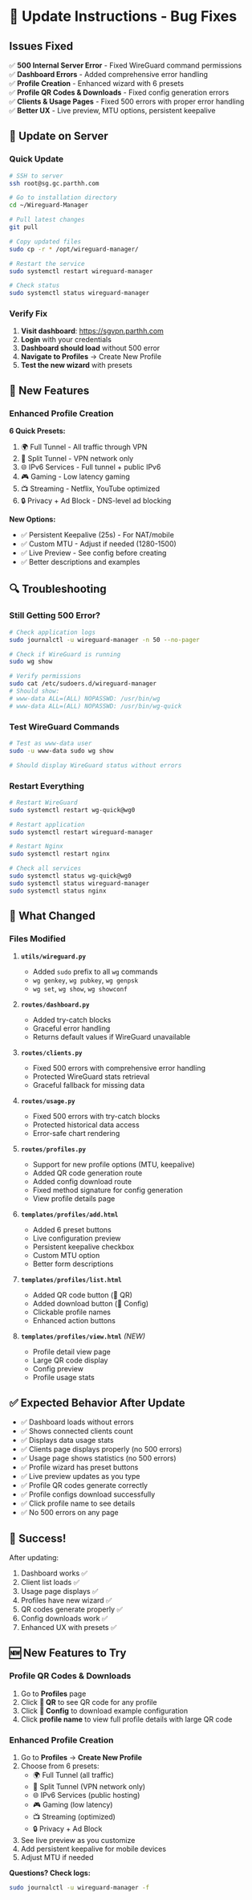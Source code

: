 # 🔧 Update Instructions - Bug Fixes

## Issues Fixed

✅ **500 Internal Server Error** - Fixed WireGuard command permissions  
✅ **Dashboard Errors** - Added comprehensive error handling  
✅ **Profile Creation** - Enhanced wizard with 6 presets  
✅ **Profile QR Codes & Downloads** - Fixed config generation errors  
✅ **Clients & Usage Pages** - Fixed 500 errors with proper error handling  
✅ **Better UX** - Live preview, MTU options, persistent keepalive  

## 🚀 Update on Server

### Quick Update

```bash
# SSH to server
ssh root@sg.gc.parthh.com

# Go to installation directory
cd ~/Wireguard-Manager

# Pull latest changes
git pull

# Copy updated files
sudo cp -r * /opt/wireguard-manager/

# Restart the service
sudo systemctl restart wireguard-manager

# Check status
sudo systemctl status wireguard-manager
```

### Verify Fix

1. **Visit dashboard**: https://sgvpn.parthh.com
2. **Login** with your credentials
3. **Dashboard should load** without 500 error
4. **Navigate to Profiles** → Create New Profile
5. **Test the new wizard** with presets

## 🎨 New Features

### Enhanced Profile Creation

**6 Quick Presets:**
1. 🌍 Full Tunnel - All traffic through VPN
2. 🔀 Split Tunnel - VPN network only
3. 🌐 IPv6 Services - Full tunnel + public IPv6
4. 🎮 Gaming - Low latency gaming
5. 📺 Streaming - Netflix, YouTube optimized
6. 🔒 Privacy + Ad Block - DNS-level ad blocking

**New Options:**
- ✅ Persistent Keepalive (25s) - For NAT/mobile
- ✅ Custom MTU - Adjust if needed (1280-1500)
- ✅ Live Preview - See config before creating
- ✅ Better descriptions and examples

## 🔍 Troubleshooting

### Still Getting 500 Error?

```bash
# Check application logs
sudo journalctl -u wireguard-manager -n 50 --no-pager

# Check if WireGuard is running
sudo wg show

# Verify permissions
sudo cat /etc/sudoers.d/wireguard-manager
# Should show:
# www-data ALL=(ALL) NOPASSWD: /usr/bin/wg
# www-data ALL=(ALL) NOPASSWD: /usr/bin/wg-quick
```

### Test WireGuard Commands

```bash
# Test as www-data user
sudo -u www-data sudo wg show

# Should display WireGuard status without errors
```

### Restart Everything

```bash
# Restart WireGuard
sudo systemctl restart wg-quick@wg0

# Restart application
sudo systemctl restart wireguard-manager

# Restart Nginx
sudo systemctl restart nginx

# Check all services
sudo systemctl status wg-quick@wg0
sudo systemctl status wireguard-manager
sudo systemctl status nginx
```

## 📝 What Changed

### Files Modified

1. **`utils/wireguard.py`**
   - Added `sudo` prefix to all `wg` commands
   - `wg genkey`, `wg pubkey`, `wg genpsk`
   - `wg set`, `wg show`, `wg showconf`

2. **`routes/dashboard.py`**
   - Added try-catch blocks
   - Graceful error handling
   - Returns default values if WireGuard unavailable

3. **`routes/clients.py`**
   - Fixed 500 errors with comprehensive error handling
   - Protected WireGuard stats retrieval
   - Graceful fallback for missing data

4. **`routes/usage.py`**
   - Fixed 500 errors with try-catch blocks
   - Protected historical data access
   - Error-safe chart rendering

5. **`routes/profiles.py`**
   - Support for new profile options (MTU, keepalive)
   - Added QR code generation route
   - Added config download route
   - Fixed method signature for config generation
   - View profile details page

6. **`templates/profiles/add.html`**
   - Added 6 preset buttons
   - Live configuration preview
   - Persistent keepalive checkbox
   - Custom MTU option
   - Better form descriptions

7. **`templates/profiles/list.html`**
   - Added QR code button (📱 QR)
   - Added download button (💾 Config)
   - Clickable profile names
   - Enhanced action buttons

8. **`templates/profiles/view.html`** *(NEW)*
   - Profile detail view page
   - Large QR code display
   - Config preview
   - Profile usage stats

## ✅ Expected Behavior After Update

- ✅ Dashboard loads without errors
- ✅ Shows connected clients count
- ✅ Displays data usage stats
- ✅ Clients page displays properly (no 500 errors)
- ✅ Usage page shows statistics (no 500 errors)
- ✅ Profile wizard has preset buttons
- ✅ Live preview updates as you type
- ✅ Profile QR codes generate correctly
- ✅ Profile configs download successfully
- ✅ Click profile name to see details
- ✅ No 500 errors on any page

## 🎉 Success!

After updating:
1. Dashboard works ✅
2. Client list loads ✅
3. Usage page displays ✅
4. Profiles have new wizard ✅
5. QR codes generate properly ✅
6. Config downloads work ✅
7. Enhanced UX with presets ✅

## 🆕 New Features to Try

### Profile QR Codes & Downloads
1. Go to **Profiles** page
2. Click **📱 QR** to see QR code for any profile
3. Click **💾 Config** to download example configuration
4. Click **profile name** to view full profile details with large QR code

### Enhanced Profile Creation
1. Go to **Profiles** → **Create New Profile**
2. Choose from 6 presets:
   - 🌍 Full Tunnel (all traffic)
   - 🔀 Split Tunnel (VPN network only)
   - 🌐 IPv6 Services (public hosting)
   - 🎮 Gaming (low latency)
   - 📺 Streaming (optimized)
   - 🔒 Privacy + Ad Block
3. See live preview as you customize
4. Add persistent keepalive for mobile devices
5. Adjust MTU if needed

**Questions? Check logs:**
```bash
sudo journalctl -u wireguard-manager -f
```

